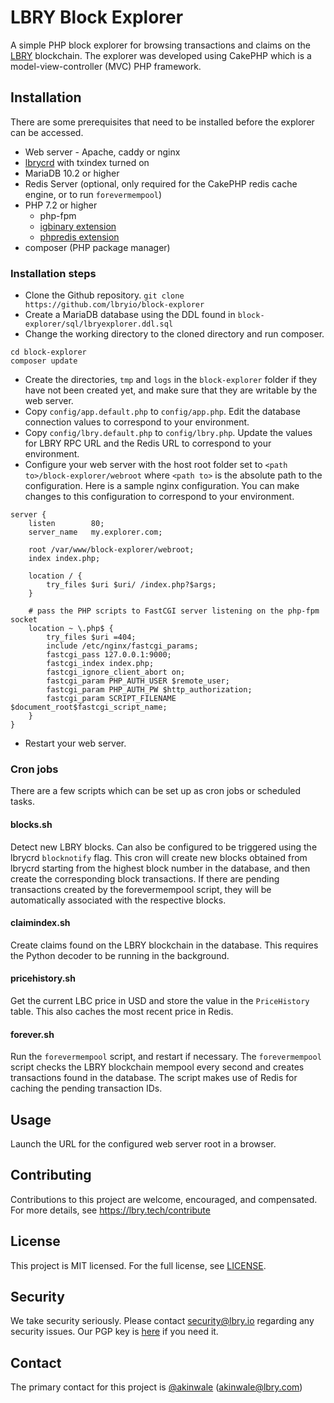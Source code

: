 # LBRY Block Explorer

A simple PHP block explorer for browsing transactions and claims on the [LBRY](https://lbry.com) blockchain. The explorer was developed using CakePHP which is a model-view-controller (MVC) PHP framework.

## Installation
There are some prerequisites that need to be installed before the explorer can be accessed.
* Web server - Apache, caddy or nginx
* [lbrycrd](https://github.com/lbryio/lbrycrd) with txindex turned on
* MariaDB 10.2 or higher
* Redis Server (optional, only required for the CakePHP redis cache engine, or to run `forevermempool`)
* PHP 7.2 or higher
  * php-fpm
  * [igbinary extension](https://github.com/igbinary/igbinary)
  * [phpredis extension](https://github.com/phpredis/phpredis)
* composer (PHP package manager)

### Installation steps
* Clone the Github repository. `git clone https://github.com/lbryio/block-explorer`
* Create a MariaDB database using the DDL found in `block-explorer/sql/lbryexplorer.ddl.sql`
* Change the working directory to the cloned directory and run composer.
```
cd block-explorer
composer update
```
* Create the directories, `tmp` and `logs` in the `block-explorer` folder if they have not been created yet, and make sure that they are writable by the web server.
* Copy `config/app.default.php` to `config/app.php`. Edit the database connection values to correspond to your environment.
* Copy `config/lbry.default.php` to `config/lbry.php`. Update the values for LBRY RPC URL and the Redis URL to correspond to your environment.
* Configure your web server with the host root folder set to `<path to>/block-explorer/webroot` where `<path to>` is the absolute path to the configuration. Here is a sample nginx configuration. You can make changes to this configuration to correspond to your environment.
```
server {
    listen        80;
    server_name   my.explorer.com;

    root /var/www/block-explorer/webroot;
    index index.php;

    location / {
        try_files $uri $uri/ /index.php?$args;
    }

    # pass the PHP scripts to FastCGI server listening on the php-fpm socket
    location ~ \.php$ {
        try_files $uri =404;
        include /etc/nginx/fastcgi_params;
        fastcgi_pass 127.0.0.1:9000;
        fastcgi_index index.php;
        fastcgi_ignore_client_abort on;
        fastcgi_param PHP_AUTH_USER $remote_user;
        fastcgi_param PHP_AUTH_PW $http_authorization;
        fastcgi_param SCRIPT_FILENAME $document_root$fastcgi_script_name;
    }
}
```
* Restart your web server.


### Cron jobs
There are a few scripts which can be set up as cron jobs or scheduled tasks.

#### blocks.sh
Detect new LBRY blocks. Can also be configured to be triggered using the lbrycrd `blocknotify` flag. This cron will create new blocks obtained from lbrycrd starting from the highest block number in the database, and then create the corresponding block transactions. If there are pending transactions created by the forevermempool script, they will be automatically associated with the respective blocks.

#### claimindex.sh
Create claims found on the LBRY blockchain in the database. This requires the Python decoder to be running in the background.

#### pricehistory.sh
Get the current LBC price in USD and store the value in the `PriceHistory` table. This also caches the most recent price in Redis.

#### forever.sh
Run the `forevermempool` script, and restart if necessary. The `forevermempool` script checks the LBRY blockchain mempool every second and creates transactions found in the database. The script makes use of Redis for caching the pending transaction IDs.


## Usage
Launch the URL for the configured web server root in a browser.


## Contributing
Contributions to this project are welcome, encouraged, and compensated. For more details, see https://lbry.tech/contribute


## License
This project is MIT licensed. For the full license, see [LICENSE](LICENSE).


## Security
We take security seriously. Please contact security@lbry.io regarding any security issues. Our PGP key is [here](https://keybase.io/lbry/key.asc) if you need it.


## Contact
The primary contact for this project is [@akinwale](https://github.com/akinwale) (akinwale@lbry.com)
